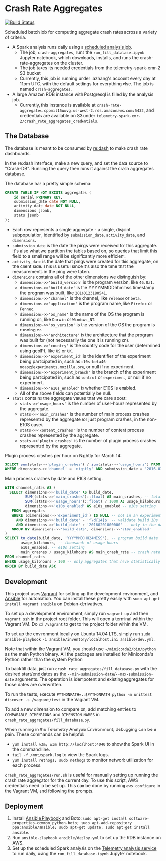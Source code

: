 Crash Rate Aggregates
=====================

[![Build Status](https://travis-ci.org/Uberi/moz-crash-rate-aggregates.svg?branch=master)](https://travis-ci.org/Uberi/moz-crash-rate-aggregates)

Scheduled batch job for computing aggregate crash rates across a variety of criteria.

* A Spark analysis runs daily using a [scheduled analysis job](https://analysis.telemetry.mozilla.org/cluster/schedule).
    * The job, `crash-aggregates`, runs the `run_fill_database.ipynb` Jupyter notebook, which downloads, installs, and runs the crash-rate-aggregates on the cluster.
    * The job takes its needed credentials from the telemetry-spark-emr-2 S3 bucket.
    * Currently, this job is running under :azhang's account every day at 11pm UTC, with the default settings for everything else. The job is named `crash-aggregates`.
* A large Amazon RDB instance with Postgresql is filled by the analysis job.
    * Currently, this instance is available at `crash-rate-aggregates.cppmil15uwvg.us-west-2.rds.amazonaws.com:5432`, and credentials are available on S3 under `telemetry-spark-emr-2/crash_rate_aggregates_credentials`.

The Database
------------

The database is meant to be consumed by [re:dash](https://sql.telemetry.mozilla.org/dashboard/general) to make crash rate dashboards.

In the re:dash interface, make a new query, and set the data source to "Crash-DB". Running the query then runs it against the crash aggregates database.

The database has a pretty simple schema:

```sql
CREATE TABLE IF NOT EXISTS aggregates (
    id serial PRIMARY KEY,
    submission_date date NOT NULL,
    activity_date date NOT NULL,
    dimensions jsonb,
    stats jsonb
);
```

* Each row represents a single aggregate - a single, disjoint subpopulation, identified by `submission_date`, `activity_date`, and `dimensions`.
* `submission_date` is the date the pings were received for this aggregate. It's also what we partition the tables based on, so queries that limit this field to a small range will be significantly more efficient.
* `activity_date` is the date that pings were created for this aggregate, on the client side. This is useful since it's also the time that the measurements in the ping were taken.
* `dimensions` contains all of the other dimensions we distinguish by:
    * `dimensions->>'build_version'` is the program version, like `46.0a1`.
    * `dimensions->>'build_date'` is the YYYYMMDDhhmmss timestamp the program was built, like `20160123180541`.
    * `dimensions->>'channel'` is the channel, like `release` or `beta`.
    * `dimensions->>'application'` is the program name, like `Firefox` or `Fennec`.
    * `dimensions->>'os_name'` is the name of the OS the program is running on, like `Darwin` or `Windows_NT`.
    * `dimensions->>'os_version'` is the version of the OS the program is running on.
    * `dimensions->>'architecture'` is the architecture that the program was built for (not necessarily the one it is running on).
    * `dimensions->>'country'` is the country code for the user (determined using geoIP), like `US` or `UK`.
    * `dimensions->>'experiment_id'` is the identifier of the experiment being participated in, such as `e10s-beta46-noapz@experiments.mozilla.org`, or null if no experiment.
    * `dimensions->>'experiment_branch'` is the branch of the experiment being participated in, such as `control` or `experiment`, or null if no experiment.
    * `dimensions->>'e10s_enabled'` is whether E10S is enabled.
    * All of the above fields can potentially be null.
* `stats` contains the aggregate values that we care about:
    * `stats->>'usage_hours'` is the number of user-hours represented by the aggregate.
    * `stats->>'main_crashes'` is the number of main process crashes represented by the aggregate (or just program crashes, in the non-E10S case).
    * `stats->>'content_crashes'` is the number of content process crashes represented by the aggregate.
    * `stats->>'plugin_crashes'` is the number of plugin process crashes represented by the aggregate.

Plugin process crashes per hour on Nightly for March 14:

```sql
SELECT sum(stats->>'plugin_crashes') / sum(stats->>'usage_hours') FROM aggregates
WHERE dimensions->>'channel' = 'nightly' AND submission_date = '2016-03-14'
```

Main process crashes by date and E10S setting.

```sql
WITH channel_rates AS (
  SELECT dimensions->>'build_date' AS build_date,
         SUM((stats->>'main_crashes')::float) AS main_crashes, -- total number of crashes
         SUM((stats->>'usage_hours')::float) / 1000 AS usage_kilohours, -- thousand hours of usage
         dimensions->>'e10s_enabled' AS e10s_enabled -- e10s setting
   FROM aggregates
   WHERE (dimensions->>'experiment_id') IS NULL -- not in an experiment
     AND dimensions->>'build_date' ~ '^\d{14}$' -- validate build IDs
     AND dimensions->>'build_date' > '20160201000000' -- only in the date range that we care about
   GROUP BY dimensions->>'build_date', dimensions->>'e10s_enabled'
)
SELECT to_date(build_date, 'YYYYMMDDHH24MISS'), -- program build date
       usage_kilohours, -- thousands of usage hours
       e10s_enabled, -- e10s setting
       main_crashes / usage_kilohours AS main_crash_rate -- crash rate being defined as crashes per thousand usage hours
FROM channel_rates
WHERE usage_kilohours > 100 -- only aggregates that have statistically significant usage hours
ORDER BY build_date ASC
```

Development
-----------

This project uses [Vagrant](https://www.vagrantup.com/) for setting up the development environment, and [Ansible](https://www.ansible.com/) for automation. You can install these pretty easily with `sudo apt-get install vagrant ansible` on Debian-derivatives.

To set up a development environment, simply run `vagrant up` and then `vagrant ssh` in the project root folder. This will open a terminal within the Vagrant VM. Do `cd /vagrant` to get to the project folder within the VM.

To set up the environment locally on Ubuntu 14.04 LTS, simply run `sudo ansible-playbook -i ansible/inventory/localhost.ini ansible/dev.yml`.

Note that within the Vagrant VM, you should use `~/miniconda2/bin/python` as the main Python binary. All the packages are installed for Miniconda's Python rather than the system Python.

To backfill data, just run `crash_rate_aggregates/fill_database.py` with the desired start/end dates as the `--min-submission-date`/`--max-submission-date` arguments. The operation is idempotent and existing aggregates for those dates are overwritten.

To run the tests, execute `PYTHONPATH=.:$PYTHONPATH python -m unittest discover -s /vagrant/test` in the Vagrant VM.

To add a new dimension to compare on, add matching entries to `COMPARABLE_DIMENSIONS` and `DIMENSION_NAMES` in `crash_rate_aggregates/fill_database.py`.

When running in the Telemetry Analysis Environment, debugging can be a pain. These commands can be helpful:

* `yum install w3m; w3m http://localhost:4040` to show the Spark UI in the command line.
* `tail -f /mnt/spark.log` to view the Spark logs.
* `yum install nethogs; sudo nethogs` to monitor network utilization for each process.

`crash_rate_aggregates/run.sh` is useful for manually setting up running the crash rate aggregator for the current day. To use this script, AWS credentials need to be set up. This can be done by running `aws configure` in the Vagrant VM, and following the prompts.

Deployment
----------

1. Install [Ansible Playbook](http://docs.ansible.com/ansible/playbooks.html) and Boto: `sudo apt-get install software-properties-common python-boto; sudo apt-add-repository ppa:ansible/ansible; sudo apt-get update; sudo apt-get install ansible`.
2. Run `ansible-playbook ansible/deploy.yml` to set up the RDB instance on AWS.
3. Set up the scheduled Spark analysis on the [Telemetry analysis service](https://analysis.telemetry.mozilla.org/cluster/schedule) to run daily, using the `run_fill_database.ipynb` Jupyter notebook.
